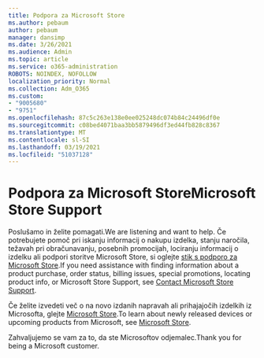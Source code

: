 ```yaml
---
title: Podpora za Microsoft Store
ms.author: pebaum
author: pebaum
manager: dansimp
ms.date: 3/26/2021
ms.audience: Admin
ms.topic: article
ms.service: o365-administration
ROBOTS: NOINDEX, NOFOLLOW
localization_priority: Normal
ms.collection: Adm_O365
ms.custom:
- "9005680"
- "9751"
ms.openlocfilehash: 87c5c263e138e0ee025248dc074b84c24496df0e
ms.sourcegitcommit: c08bed4071baa3bb5879496df3ed44fb828c8367
ms.translationtype: MT
ms.contentlocale: sl-SI
ms.lasthandoff: 03/19/2021
ms.locfileid: "51037128"
---
```

# <a name="microsoft-store-support"></a><span data-ttu-id="bcb5d-102">Podpora za Microsoft Store</span><span class="sxs-lookup"><span data-stu-id="bcb5d-102">Microsoft Store Support</span></span>

<span data-ttu-id="bcb5d-103">Poslušamo in želite pomagati.</span><span class="sxs-lookup"><span data-stu-id="bcb5d-103">We are listening and want to help.</span></span> <span data-ttu-id="bcb5d-104">Če potrebujete pomoč pri iskanju informacij o nakupu izdelka, stanju naročila, težavah pri obračunavanju, posebnih promocijah, lociranju informacij o izdelku ali podpori storitve Microsoft Store, si oglejte [stik s podporo za Microsoft Store](https://support.microsoft.com/account-billing/contact-microsoft-store-support-4f615f2a-6bbd-fd69-6695-ae213d63eef0).</span><span class="sxs-lookup"><span data-stu-id="bcb5d-104">If you need assistance with finding information about a product purchase, order status, billing issues, special promotions, locating product info, or Microsoft Store Support, see [Contact Microsoft Store Support](https://support.microsoft.com/account-billing/contact-microsoft-store-support-4f615f2a-6bbd-fd69-6695-ae213d63eef0).</span></span>

<span data-ttu-id="bcb5d-105">Če želite izvedeti več o na novo izdanih napravah ali prihajajočih izdelkih iz Microsofta, glejte [Microsoft Store](https://www.microsoft.com/?ql=1).</span><span class="sxs-lookup"><span data-stu-id="bcb5d-105">To learn about newly released devices or upcoming products from Microsoft, see [Microsoft Store](https://www.microsoft.com/?ql=1).</span></span>

<span data-ttu-id="bcb5d-106">Zahvaljujemo se vam za to, da ste Microsoftov odjemalec.</span><span class="sxs-lookup"><span data-stu-id="bcb5d-106">Thank you for being a Microsoft customer.</span></span>